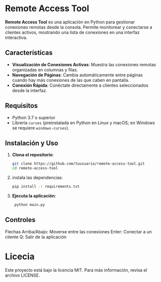 # Remote Access Tool

**Remote Access Tool** es una aplicación en Python para gestionar conexiones remotas desde la consola. Permite monitorear y conectarse a clientes activos, mostrando una lista de conexiones en una interfaz interactiva.

## Características

- **Visualización de Conexiones Activas**: Muestra las conexiones remotas organizadas en columnas y filas.
- **Navegación de Páginas**: Cambia automáticamente entre páginas cuando hay más conexiones de las que caben en pantalla.
- **Conexión Rápida**: Conéctate directamente a clientes seleccionados desde la interfaz.

## Requisitos

- Python 3.7 o superior
- Librería `curses` (preinstalada en Python en Linux y macOS; en Windows se requiere `windows-curses`).

## Instalación y Uso

1. **Clona el repositorio**:
   ```bash
   git clone https://github.com/tuusuario/remote-access-tool.git
   cd remote-access-tool
    ```
2. instala las dependencias:
   ```bash
   pip install -r requirements.txt
   ```
3. **Ejecuta la aplicación**:
   ```bash
    python main.py
    ```
## Controles 
Flechas Arriba/Abajo: Moverse entre las conexiones
Enter: Conectar a un cliente
Q: Salir de la aplicación

# Licecia 
Este proyecto está bajo la licencia MIT. Para más información, revisa el archivo LICENSE.
